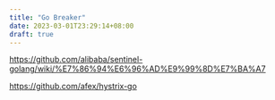 ```yaml
---
title: "Go Breaker"
date: 2023-03-01T23:29:14+08:00
draft: true
---
```



https://github.com/alibaba/sentinel-golang/wiki/%E7%86%94%E6%96%AD%E9%99%8D%E7%BA%A7

https://github.com/afex/hystrix-go